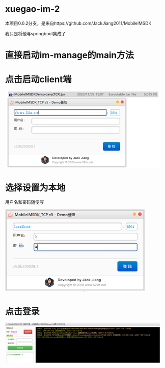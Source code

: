 # xuegao-im-2

本项目0.0.2分支，是来自https://github.com/JackJiang2011/MobileIMSDK

我只是将他与springboot集成了



# 直接启动im-manage的main方法

# 点击启动client端

![1611567262501](README/1611567262501.png)

# 选择设置为本地

用户名和密码随便写

![1611567324950](README/1611567324950.png)

# 点击登录

![1611567509033](README/1611567509033.png)
